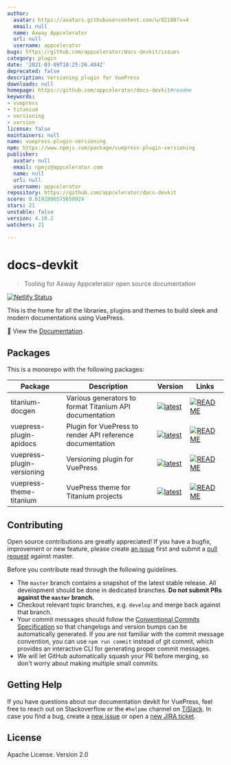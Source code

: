 ```yaml
---
author:
  avatar: https://avatars.githubusercontent.com/u/82188?v=4
  email: null
  name: Axway Appcelerator
  url: null
  username: appcelerator
bugs: https://github.com/appcelerator/docs-devkit/issues
category: plugin
date: '2021-03-09T18:25:26.484Z'
deprecated: false
description: Versioning plugin for VuePress
downloads: null
homepage: https://github.com/appcelerator/docs-devkit#readme
keywords:
- vuepress
- titanium
- versioning
- version
license: false
maintainers: null
name: vuepress-plugin-versioning
npm: https://www.npmjs.com/package/vuepress-plugin-versioning
publisher:
  avatar: null
  email: npmjs@appcelerator.com
  name: null
  url: null
  username: appcelerator
repository: https://github.com/appcelerator/docs-devkit
score: 0.6192806575659924
stars: 21
unstable: false
version: 4.10.2
watchers: 21

---
```


# docs-devkit

> Tooling for Axway Appcelerator open source documentation

[![Netlify Status](https://api.netlify.com/api/v1/badges/28f362c2-9aef-4701-a0d6-25f7bd71760f/deploy-status)](https://app.netlify.com/sites/titanium-docs-devkit/deploys)

This is the home for all the libraries, plugins and themes to build sleek and modern documentations using VuePress.

📖 View the [Documentation](https://titanium-docs-devkit.netlify.com/).

## Packages

This is a monorepo with the following packages:

| Package | Description | Version | Links |
|---|---|---|---|
| titanium-docgen | Various generators to format Titanium API documentation | [![latest](https://img.shields.io/npm/v/titanium-docgen.svg?style=flat-square)](https://www.npmjs.com/package/titanium-docgen) | [![README](https://img.shields.io/badge/README--green.svg)](packages/titanium-docgen#readme) |
| vuepress-plugin-apidocs | Plugin for VuePress to render API reference documentation | [![latest](https://img.shields.io/npm/v/vuepress-plugin-apidocs.svg?style=flat-square)](https://www.npmjs.com/package/vuepress-plugin-apidocs) | [![README](https://img.shields.io/badge/README--green.svg)](packages/vuepress/vuepress-plugin-apidocs#readme) |
| vuepress-plugin-versioning | Versioning plugin for VuePress | [![latest](https://img.shields.io/npm/v/vuepress-plugin-versioning.svg?style=flat-square)](https://www.npmjs.com/package/vuepress-plugin-versioning) | [![README](https://img.shields.io/badge/README--green.svg)](packages/vuepress/vuepress-plugin-versioning#readme) |
| vuepress-theme-titanium | VuePress theme for Titanium projects | [![latest](https://img.shields.io/npm/v/vuepress-theme-titanium.svg?style=flat-square)](https://www.npmjs.com/package/vuepress-theme-titanium) | [![README](https://img.shields.io/badge/README--green.svg)](packages/vuepress/vuepress-theme-titanium#readme) |

## Contributing

Open source contributions are greatly appreciated! If you have a bugfix, improvement or new feature, please create
[an issue](https://github.com/appcelerator/docs-devkit/issues/new) first and submit a [pull request](https://github.com/appcelerator/docs-devkit/pulls/new) against master.

Before you contribute read through the following guidelines.

* The `master` branch contains a snapshot of the latest stable release. All development should be done in dedicated branches. **Do not submit PRs against the `master` branch.**
* Checkout relevant topic branches, e.g. `develop` and merge back against that branch.
* Your commit messages should follow the [Conventional Commits Specification](https://conventionalcommits.org/) so that changelogs and version bumps can be automatically generated. If you are not familiar with the commit message convention, you can use `npm run commit` instead of git commit, which provides an interactive CLI for generating proper commit messages.
* We will let GitHub automatically squash your PR before merging, so don't worry about making multiple small commits.

## Getting Help

If you have questions about our documentation devkit for VuePress, feel free to reach out on Stackoverflow or the
`#helpme` channel on [TiSlack](http://tislack.org). In case you find a bug, create a [new issue](https://github.com/appcelerator/docs-devkit/issues/new)
or open a [new JIRA ticket](https://jira.appcelerator.org).

## License

Apache License. Version 2.0
